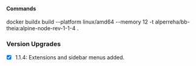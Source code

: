 #### Commands

docker buildx build --platform linux/amd64 --memory 12 -t alperreha/bb-theia:alpine-node-rev-1-1-4 .


### Version Upgrades
- [x] 1.1.4: Extensions and sidebar menus added.